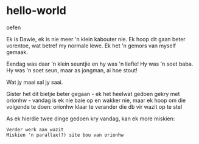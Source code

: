 # hello-world
oefen

Ek is Dawie, ek is nie meer 'n klein kabouter nie. Ek hoop dit gaan beter vorentoe, wat betref my normale lewe. Ek het 'n gemors van myself gemaak.

Eendag was daar 'n klein seuntjie en hy was 'n liefie! Hy was 'n soet baba. Hy was 'n soet seun, maar as jongman, ai hoe stout! 

Wat jy maai sal jy saai.

Gister het dit bietjie beter gegaan - ek het heelwat gedoen gekry met orionhw - vandag is ek nie baie op en wakker nie, maar ek hoop om die volgende te doen:
  orionhw klaar te verander
  die db vir wazit op te stel
  
  As ek hierdie twee dinge gedoen kry vandag, kan ek more miskien:
  
    Verder werk aan wazit
    Miskien 'n parallax(?) site bou van orionhw
